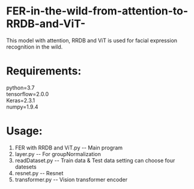 # FER-in-the-wild-from-attention-to-RRDB-and-ViT-
This model with attention, RRDB and ViT is used for facial expression recognition in the wild.
# Requirements:
python=3.7   
tensorflow=2.0.0  
Keras=2.3.1  
numpy=1.9.4 
# Usage:
1. FER with RRDB and ViT.py -- Main program
2. layer.py -- For groupNormalization
3. readDataset.py -- Train data & Test data setting can choose four datesets
4. resnet.py -- Resnet
5. transformer.py -- Vision transformer encoder
